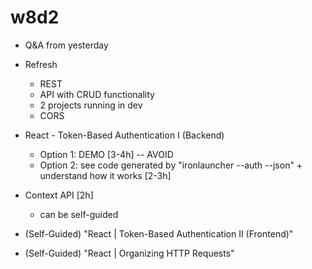 
# w8d2

- Q&A from yesterday

- Refresh
  - REST
  - API with CRUD functionality
  - 2 projects running in dev
  - CORS

- React - Token-Based Authentication I (Backend)
  - Option 1: DEMO [3-4h] -- AVOID
  - Option 2: see code generated by "ironlauncher --auth --json" + understand how it works [2-3h] 


- Context API  [2h]
  - can be self-guided


- (Self-Guided) "React | Token-Based Authentication II (Frontend)"
- (Self-Guided) "React | Organizing HTTP Requests"

<!-- @LT: it takes them 2-3-4 h -->